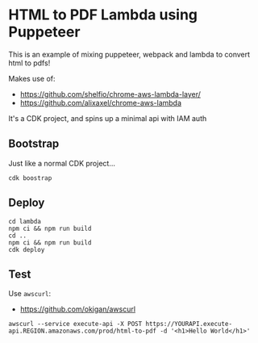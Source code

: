 # HTML to PDF Lambda using Puppeteer

This is an example of mixing puppeteer, webpack and lambda to convert html to pdfs!

Makes use of:
- https://github.com/shelfio/chrome-aws-lambda-layer/
- https://github.com/alixaxel/chrome-aws-lambda

It's a CDK project, and spins up a minimal api with IAM auth

## Bootstrap

Just like a normal CDK project...

`cdk boostrap`

## Deploy

```
cd lambda
npm ci && npm run build
cd ..
npm ci && npm run build
cdk deploy
```

## Test

Use `awscurl`:
- https://github.com/okigan/awscurl

```
awscurl --service execute-api -X POST https://YOURAPI.execute-api.REGION.amazonaws.com/prod/html-to-pdf -d '<h1>Hello World</h1>'
```
